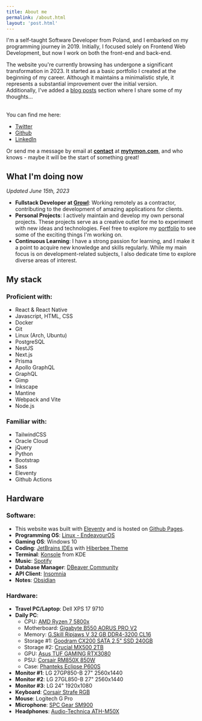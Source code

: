 ```yaml
---
title: About me
permalink: /about.html
layout: 'post.html'
---
```

I'm a self-taught Software Developer from Poland, and I embarked on my programming journey in 2019. Initially, I focused solely on Frontend Web Development, but now I work on both the front-end and back-end.

The website you're currently browsing has undergone a significant transformation in 2023. It started as a basic portfolio I created at the beginning of my career. Although it maintains a minimalistic style, it represents a substantial improvement over the initial version.<br />
Additionally, I've added a [blog posts](/posts) section where I share some of my thoughts...
<br />
<br />

You can find me here:
- [Twitter](https://twitter.com/datguyducky)
- [Github](https://github.com/datguyducky)
- [LinkedIn](https://www.linkedin.com/in/datguyducky/)

Or send me a message by email at <u><strong>contact</strong></u> at <u><strong>mytymon.com</strong></u>, and who knows - maybe it will be the start of something great!

## What I'm doing now
*Updated June 15th, 2023*

- **Fullstack Developer at [Growl](https://www.growl.be/)**: Working remotely as a contractor, contributing to the development of amazing applications for clients.
- **Personal Projects**: I actively maintain and develop my own personal projects. These projects serve as a creative outlet for me to experiment with new ideas and technologies. Feel free to explore my [portfolio](/projects) to see some of the exciting things I'm working on.
- **Continuous Learning**: I have a strong passion for learning, and I make it a point to acquire new knowledge and skills regularly. While my main focus is on development-related subjects, I also dedicate time to explore diverse areas of interest.

## My stack

<div class="post-2-cols">
  <div>

  ### Proficient with:
  - React & React Native
  - Javascript, HTML, CSS
  - Docker
  - Git
  - Linux (Arch, Ubuntu)
  - PostgreSQL
  - NestJS
  - Next.js
  - Prisma
  - Apollo GraphQL
  - GraphQL
  - Gimp
  - Inkscape
  - Mantine
  - Webpack and Vite
  - Node.js
  
  </div>
  <div>

  ### Familiar with:
  - TailwindCSS
  - Oracle Cloud
  - jQuery
  - Python
  - Bootstrap
  - Sass
  - Eleventy
  - Github Actions

  </div>
</div>

## Hardware
### Software:
* This website was built with [Eleventy](https://www.11ty.dev/) and is hosted on [Github Pages](https://pages.github.com/).
* **Programming OS**: [Linux - EndeavourOS](https://endeavouros.com/)
* **Gaming OS**: Windows 10
* **Coding**: [JetBrains IDEs](https://www.jetbrains.com/products/#type=ide) with [Hiberbee Theme](https://plugins.jetbrains.com/plugin/12118-hiberbee-theme)
* **Terminal**: [Konsole](https://konsole.kde.org/) from KDE
* **Music**: [Spotify](https://www.spotify.com/)
* **Database Manager**: [DBeaver Community](https://dbeaver.io/)
* **API Client**: [Insomnia](https://github.com/Kong/insomnia)
* **Notes**: [Obsidian](https://obsidian.md/)

### Hardware:
* **Travel PC/Laptop**: Dell XPS 17 9710
* **Daily PC**:
  * CPU: [AMD Ryzen 7 5800x](https://pcpartpicker.com/product/qtvqqs/amd-ryzen-7-5800x-38-ghz-8-core-processor-100-100000063wof)
  * Motherboard: [Gigabyte B550 AORUS PRO V2](https://pcpartpicker.com/product/cL3mP6/gigabyte-b550-aorus-pro-v2-atx-am4-motherboard-b550-aorus-pro-v2)
  * Memory: [G.Skill Ripjaws V 32 GB DDR4-3200 CL16](https://pcpartpicker.com/product/kXbkcf/gskill-ripjaws-v-32-gb-2-x-16-gb-ddr4-3200-cl16-memory-f4-3200c16d-32gvk)
  * Storage #1: [Goodram CX200 SATA 2,5" SSD 240GB](https://www.goodram.com/en/products/goodram-cx200-sata-25-ssd/)
  * Storage #2: [Crucial MX500 2TB](https://pcpartpicker.com/product/nF8j4D/crucial-mx500-2tb-25-solid-state-drive-ct2000mx500ssd1)
  * GPU: [Asus TUF GAMING RTX3080](https://pcpartpicker.com/product/p3BG3C/asus-geforce-rtx-3080-lhr-10-gb-tuf-gaming-oc-v2-video-card-tuf-rtx3080-o10g-v2-gaming)
  * PSU: [Corsair RM850X 850W](https://pcpartpicker.com/product/26rRsY/corsair-rm850x-2021-850-w-80-gold-certified-fully-modular-atx-power-supply-cp-9020200-na)
  * Case: [Phanteks Eclipse P600S](https://www.phanteks.com/Eclipse-P600s.html)
* **Monitor #1**: LG 27GP850-B 27" 2560x1440
* **Monitor #2**: LG 27GL850-B 27" 2560x1440
* **Monitor #3**: LG 24" 1920x1080
* **Keyboard**: [Corsair Strafe RGB](https://www.corsair.com/ww/en/p/keyboards/ch-9000121-na/strafe-rgb-mechanical-gaming-keyboard-cherry-mx-silent-ch-9000121-na)
* **Mouse**: Logitech G Pro
* **Microphone**: [SPC Gear SM900](https://spcgear.com/en/product/sm900-streaming-usb-microphone/)
* **Headphones**: [Audio-Technica ATH-M50X](https://www.audio-technica.com/en-us/ath-m50x)